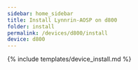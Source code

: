 ```yaml
---
sidebar: home_sidebar
title: Install Lynnrin-AOSP on d800
folder: install
permalink: /devices/d800/install
device: d800
---
```

{% include templates/device_install.md %}
